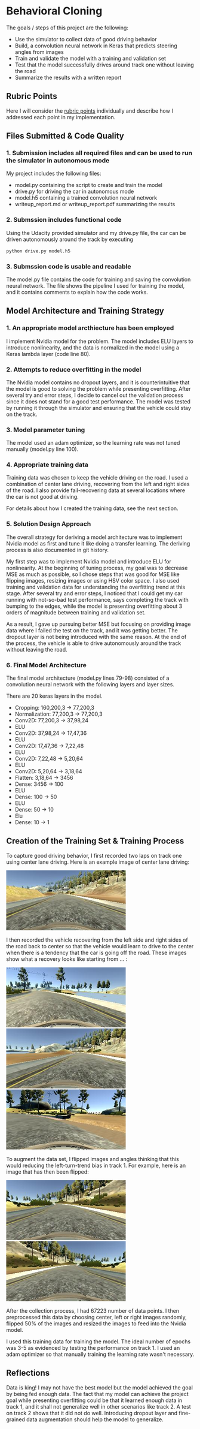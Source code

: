 # Behavioral Cloning

The goals / steps of this project are the following:
* Use the simulator to collect data of good driving behavior
* Build, a convolution neural network in Keras that predicts steering angles from images
* Train and validate the model with a training and validation set
* Test that the model successfully drives around track one without leaving the road
* Summarize the results with a written report

[//]: # (Image References)

[image2]: ./examples/center.jpg "Center Image"
[image3]: ./examples/center_recover.jpg "Recovery Image"
[image4]: ./examples/center_recover2.jpg "Recovery Image"
[image5]: ./examples/center_recover3.jpg "Recovery Image"
[image6]: ./examples/center_to_flip.jpg "Normal Image"
[image7]: ./examples/center_flip.jpg "Flipped Image"

## Rubric Points
Here I will consider the [rubric points](https://review.udacity.com/#!/rubrics/432/view) individually and describe how I addressed each point in my implementation.  

## Files Submitted & Code Quality

### 1. Submission includes all required files and can be used to run the simulator in autonomous mode

My project includes the following files:
* model.py containing the script to create and train the model
* drive.py for driving the car in autonomous mode
* model.h5 containing a trained convolution neural network 
* writeup_report.md or writeup_report.pdf summarizing the results

### 2. Submssion includes functional code
Using the Udacity provided simulator and my drive.py file, the car can be driven autonomously around the track by executing 
```sh
python drive.py model.h5
```

### 3. Submssion code is usable and readable

The model.py file contains the code for training and saving the convolution neural network. The file shows the pipeline I used for training the model, and it contains comments to explain how the code works.

## Model Architecture and Training Strategy

### 1. An appropriate model arcthiecture has been employed

I implement Nvidia model for the problem. The model includes ELU layers to introduce nonlinearity, and the data is normalized in the model using a Keras lambda layer (code line 80). 

### 2. Attempts to reduce overfitting in the model

The Nvidia model contains no dropout layers, and it is counterintuitive that the model is good to solving the problem while presenting overfitting. After several try and error steps, I decide to cancel out the validation process since it does not stand for a good test performance. The model was tested by running it through the simulator and ensuring that the vehicle could stay on the track.

### 3. Model parameter tuning

The model used an adam optimizer, so the learning rate was not tuned manually (model.py line 100).

### 4. Appropriate training data

Training data was chosen to keep the vehicle driving on the road. I used a combination of center lane driving, recovering from the left and right sides of the road. I also provide fail-recovering data at several locations where the car is not good at driving. 

For details about how I created the training data, see the next section. 

### 5. Solution Design Approach

The overall strategy for deriving a model architecture was to implement Nvidia model as first and tune it like doing a transfer learning. The deriving process is also documented in git history.

My first step was to implement Nvidia model and introduce ELU for nonlinearity. At the beginning of tuning process, my goal was to decrease MSE as much as possible, so I chose steps that was good for MSE like flipping images, resizing images or using HSV color space. I also used training and validation data for understanding the overfitting trend at this stage. After several try and error steps, I noticed that I could get my car running with not-so-bad test performance, says completing the track with bumping to the edges, while the model is presenting overfitting about 3 orders of magnitude between training and validation set. 

As a result, I gave up pursuing better MSE but focusing on providing image data where I failed the test on the track, and it was getting better. The dropout layer is not being introduced with the same reason. 
At the end of the process, the vehicle is able to drive autonomously around the track without leaving the road.

### 6. Final Model Architecture

The final model architecture (model.py lines 79-98) consisted of a convolution neural network with the following layers and layer sizes.

There are 20 keras layers in the model.
* Cropping: 160,200,3 -> 77,200,3
* Normalization: 77,200,3 -> 77,200,3
* Conv2D: 77,200,3 -> 37,98,24
* ELU
* Conv2D: 37,98,24 -> 17,47,36
* ELU
* Conv2D: 17,47,36 -> 7,22,48
* ELU
* Conv2D: 7,22,48 -> 5,20,64
* ELU
* Conv2D: 5,20,64 -> 3,18,64
* Flatten: 3,18,64 -> 3456
* Dense: 3456 -> 100
* ELU
* Dense: 100 -> 50
* ELU
* Dense: 50 -> 10
* Elu
* Dense: 10 -> 1

## Creation of the Training Set & Training Process

To capture good driving behavior, I first recorded two laps on track one using center lane driving. Here is an example image of center lane driving:

![alt text][image2]

I then recorded the vehicle recovering from the left side and right sides of the road back to center so that the vehicle would learn to drive to the center when there is a tendency that the car is going off the road. These images show what a recovery looks like starting from ... :

![alt text][image3]
![alt text][image4]
![alt text][image5]

To augment the data set, I flipped images and angles thinking that this would reducing the left-turn-trend bias in track 1. For example, here is an image that has then been flipped:

![alt text][image6]
![alt text][image7]

After the collection process, I had 67223 number of data points. I then preprocessed this data by choosing center, left or right images randomly, flipped 50% of the images and resized the images to feed into the Nvidia model.

I used this training data for training the model. The ideal number of epochs was 3-5 as evidenced by testing the performance on track 1. I used an adam optimizer so that manually training the learning rate wasn't necessary.

## Reflections

Data is king! I may not have the best model but the model achieved the goal by being fed enough data. The fact that my model can achieve the project goal while presenting overfitting could be that it learned enough data in track 1, and it shall not generalize well in other scenarios like track 2. A test on track 2 shows that it did not do well. Introducing dropout layer and fine-grained data augmentation should help the model to generalize.
